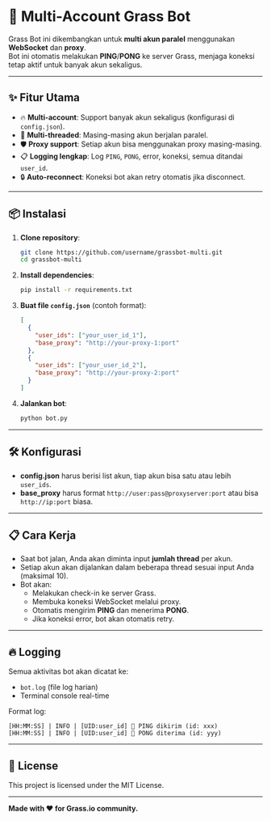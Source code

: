 # 🌿 Multi-Account Grass Bot

Grass Bot ini dikembangkan untuk **multi akun paralel** menggunakan **WebSocket** dan **proxy**.  
Bot ini otomatis melakukan **PING**/**PONG** ke server Grass, menjaga koneksi tetap aktif untuk banyak akun sekaligus.

---

## ✨ Fitur Utama
- 🔥 **Multi-account**: Support banyak akun sekaligus (konfigurasi di `config.json`).
- 🚀 **Multi-threaded**: Masing-masing akun berjalan paralel.
- 🛡️ **Proxy support**: Setiap akun bisa menggunakan proxy masing-masing.
- 📋 **Logging lengkap**: Log `PING`, `PONG`, error, koneksi, semua ditandai `user_id`.
- 🔒 **Auto-reconnect**: Koneksi bot akan retry otomatis jika disconnect.

---

## 📦 Instalasi

1. **Clone repository**:
   ```bash
   git clone https://github.com/username/grassbot-multi.git
   cd grassbot-multi
   ```

2. **Install dependencies**:
   ```bash
   pip install -r requirements.txt
   ```

3. **Buat file `config.json`** (contoh format):
   ```json
   [
     {
       "user_ids": ["your_user_id_1"],
       "base_proxy": "http://your-proxy-1:port"
     },
     {
       "user_ids": ["your_user_id_2"],
       "base_proxy": "http://your-proxy-2:port"
     }
   ]
   ```

4. **Jalankan bot**:
   ```bash
   python bot.py
   ```

---

## 🛠️ Konfigurasi
- **config.json** harus berisi list akun, tiap akun bisa satu atau lebih `user_ids`.
- **base_proxy** harus format `http://user:pass@proxyserver:port` atau bisa `http://ip:port` biasa.

---

## 📋 Cara Kerja
- Saat bot jalan, Anda akan diminta input **jumlah thread** per akun.
- Setiap akun akan dijalankan dalam beberapa thread sesuai input Anda (maksimal 10).
- Bot akan:
  - Melakukan check-in ke server Grass.
  - Membuka koneksi WebSocket melalui proxy.
  - Otomatis mengirim **PING** dan menerima **PONG**.
  - Jika koneksi error, bot akan otomatis retry.

---

## 🔥 Logging
Semua aktivitas bot akan dicatat ke:
- `bot.log` (file log harian)
- Terminal console real-time

Format log:
```
[HH:MM:SS] | INFO | [UID:user_id] 💬 PING dikirim (id: xxx)
[HH:MM:SS] | INFO | [UID:user_id] 💬 PONG diterima (id: yyy)
```

---

## 📜 License
This project is licensed under the MIT License.

---

**Made with ❤️ for Grass.io community.**

